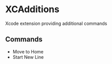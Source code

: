 # XCAdditions
Xcode extension providing additional commands

## Commands

- Move to Home
- Start New Line

